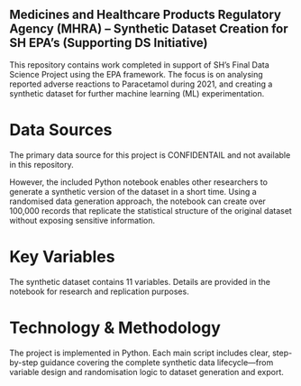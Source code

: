 ## Medicines and Healthcare Products Regulatory Agency (MHRA) – Synthetic Dataset Creation for SH EPA’s (Supporting DS Initiative)

This repository contains work completed in support of SH’s Final Data Science Project using the EPA framework. The focus is on analysing reported adverse reactions to Paracetamol during 2021, and creating a synthetic dataset for further machine learning (ML) experimentation.

# Data Sources

The primary data source for this project is CONFIDENTAIL and not available in this repository.

However, the included Python notebook enables other researchers to generate a synthetic version of the dataset in a short time. Using a randomised data generation approach, the notebook can create over 100,000 records that replicate the statistical structure of the original dataset without exposing sensitive information.

# Key Variables

The synthetic dataset contains 11 variables. Details are provided in the notebook for research and replication purposes.

# Technology & Methodology

The project is implemented in Python. Each main script includes clear, step-by-step guidance covering the complete synthetic data lifecycle—from variable design and randomisation logic to dataset generation and export.
